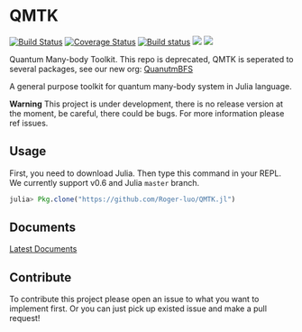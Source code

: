 # QMTK

[![Build Status](https://travis-ci.org/Roger-luo/QMTK.jl.svg?branch=master)](https://travis-ci.org/Roger-luo/QMTK.jl)
[![Coverage Status](https://coveralls.io/repos/github/Roger-luo/QMTK.jl/badge.svg?branch=master)](https://coveralls.io/github/Roger-luo/QMTK.jl?branch=master)
[![Build status](https://ci.appveyor.com/api/projects/status/ktj2xqpo668pn621?svg=true)](https://ci.appveyor.com/project/Roger-luo/qmtk-jl)
[![](https://img.shields.io/badge/docs-stable-blue.svg)](https://Roger-luo.github.io/QMTK.jl/stable)
[![](https://img.shields.io/badge/docs-latest-blue.svg)](https://Roger-luo.github.io/QMTK.jl/latest)

Quantum Many-body Toolkit. This repo is deprecated, QMTK is seperated to several packages, see our new org: [QuanutmBFS](https://github.com/QuantumBFS)

A general purpose toolkit for quantum many-body system in Julia language.

**Warning** This project is under development, there is no release version at the moment, be careful, there could be bugs. For more information please ref issues.

## Usage

First, you need to download Julia. Then type this command in your REPL. We currently support v0.6 and Julia `master` branch.

```julia
julia> Pkg.clone("https://github.com/Roger-luo/QMTK.jl")
```

## Documents

[Latest Documents](https://rogerluo.me/QMTK.jl)

## Contribute

To contribute this project please open an issue to what you want to implement first. Or you can just pick up existed issue and make a pull request!
